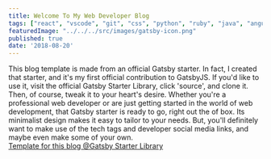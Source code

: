 ```yaml
---
title: Welcome To My Web Developer Blog
tags: ["react", "vscode", "git", "css", "python", "ruby", "java", "angular", "html", "php", "mongodb", "graphql" ]
featuredImage: "../../../src/images/gatsby-icon.png"
published: true
date: '2018-08-20'
---
```


This blog template is made from an official Gatsby starter. In fact, I created that starter, and it's my first official contribution to GatsbyJS. If you'd like to use it, visit the official Gatsby Starter Library, click 'source', and clone it. Then, of course, tweak it to your heart's desire. Whether you're a professional web developer or are just getting started in the world of web development, that Gatsby starter is ready to go, right out the of box. Its minimalist design makes it easy to tailor to your needs. But, you'll definitely want to make use of the tech tags and developer social media links, and maybe even make some of your own.<br>
[Template for this blog @Gatsby Starter Library](https://www.gatsbyjs.org/starters/willjw3/gatsby-starter-developer-diary/)